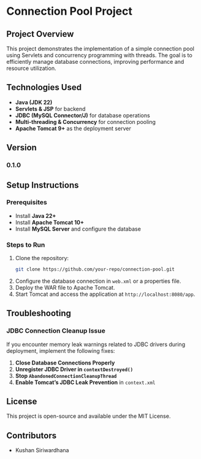 # Connection Pool Project

## Project Overview
This project demonstrates the implementation of a simple connection pool using Servlets and concurrency programming with threads. The goal is to efficiently manage database connections, improving performance and resource utilization.

## Technologies Used
- **Java (JDK 22)**
- **Servlets & JSP** for backend
- **JDBC (MySQL Connector/J)** for database operations
- **Multi-threading & Concurrency** for connection pooling
- **Apache Tomcat 9+** as the deployment server

## Version
### 0.1.0

## Setup Instructions
### Prerequisites
- Install **Java 22+**
- Install **Apache Tomcat 10+**
- Install **MySQL Server** and configure the database

### Steps to Run
1. Clone the repository:
   ```sh
   git clone https://github.com/your-repo/connection-pool.git
   ```
2. Configure the database connection in `web.xml` or a properties file.
3. Deploy the WAR file to Apache Tomcat.
4. Start Tomcat and access the application at `http://localhost:8080/app`.

## Troubleshooting
### JDBC Connection Cleanup Issue
If you encounter memory leak warnings related to JDBC drivers during deployment, implement the following fixes:
1. **Close Database Connections Properly**
2. **Unregister JDBC Driver in `contextDestroyed()`**
3. **Stop `AbandonedConnectionCleanupThread`**
4. **Enable Tomcat’s JDBC Leak Prevention** in `context.xml`

## License
This project is open-source and available under the MIT License.

## Contributors
- Kushan Siriwardhana 

